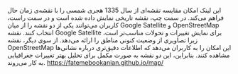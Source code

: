 این لینک امکان مقایسه نقشه‌ای از سال 1335 هجری شمسی را با نقشه‌ی زمان حال فراهم می‌کند. در سمت چپ، نقشه تاریخی نمایش داده شده است و در سمت راست، کاربران می‌توانند یکی از دو نقشه  را از میان Google Satellite و OpenStreetMap انتخاب کنند. نقشه Google Satellite برای نمایش تغییرات و تحولات مناسب‌تر است، زیرا تصاویری از وضعیت کنونی مناطق را ارائه می‌دهد. از سوی دیگر، نقشه OpenStreetMap این امکان را به کاربران می‌دهد که اطلاعات دقیق‌تری درباره نشانی‌ها مشاهده کنند. بنابراین، این دو نقشه به صورت مکمل برای تحلیل بهتر تغییرات جغرافیایی به کار می‌روند.
https://fatemebookanian.github.io/map/
